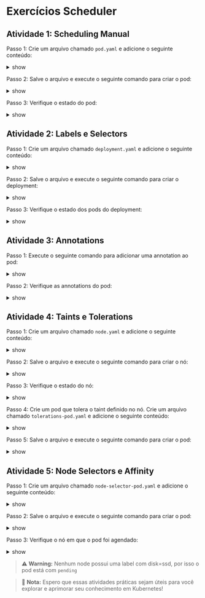 # Exercícios Scheduler

## Atividade 1: Scheduling Manual

Passo 1: Crie um arquivo chamado `pod.yaml` e adicione o seguinte conteúdo:

<details><summary>show</summary>
<p>

```yaml
apiVersion: v1
kind: Pod
metadata:
  name: my-pod
spec:
  containers:
  - name: my-container
    image: nginx
```

</p>
</details>

Passo 2: Salve o arquivo e execute o seguinte comando para criar o pod:

<details><summary>show</summary>
<p>

```bash
kubectl create -f pod.yaml
```

</p>
</details>

Passo 3: Verifique o estado do pod:

<details><summary>show</summary>
<p>

```bash
kubectl get pods
```

</p>
</details>

## Atividade 2: Labels e Selectors

Passo 1: Crie um arquivo chamado `deployment.yaml` e adicione o seguinte conteúdo:

<details><summary>show</summary>
<p>

```yaml
apiVersion: apps/v1
kind: Deployment
metadata:
  name: my-deployment
spec:
  replicas: 3
  selector:
    matchLabels:
      app: nginx-app
  template:
    metadata:
      labels:
        app: nginx-app
    spec:
      containers:
      - name: my-container
        image: nginx
```

</p>
</details>

Passo 2: Salve o arquivo e execute o seguinte comando para criar o deployment:

<details><summary>show</summary>
<p>

```bash
kubectl create -f deployment.yaml
```

</p>
</details>

Passo 3: Verifique o estado dos pods do deployment:

<details><summary>show</summary>
<p>

```bash
kubectl get pods -l app=nginx-app
```

</p>
</details>

## Atividade 3: Annotations

Passo 1: Execute o seguinte comando para adicionar uma annotation ao pod:

<details><summary>show</summary>
<p>

```bash
kubectl annotate pod my-pod description="This is my pod"
```

</p>
</details>

Passo 2: Verifique as annotations do pod:

<details><summary>show</summary>
<p>

```bash
kubectl describe pod my-pod
```

</p>
</details>

## Atividade 4: Taints e Tolerations

Passo 1: Crie um arquivo chamado `node.yaml` e adicione o seguinte conteúdo:

<details><summary>show</summary>
<p>

```yaml
apiVersion: v1
kind: Node
metadata:
  name: my-node
spec:
  taints:
  - key: my-taint
    value: my-value
    effect: NoSchedule
```

</p>
</details>

Passo 2: Salve o arquivo e execute o seguinte comando para criar o nó:

<details><summary>show</summary>
<p>

```bash
kubectl create -f node.yaml
```

</p>
</details>

Passo 3: Verifique o estado do nó:

<details><summary>show</summary>
<p>

```bash
kubectl get nodes
```

</p>
</details>

Passo 4: Crie um pod que tolera o taint definido no nó. Crie um arquivo chamado `tolerations-pod.yaml` e adicione o seguinte conteúdo:

<details><summary>show</summary>
<p>

```yaml
apiVersion: v1
kind: Pod
metadata:
  name: my-tolerations-pod
spec:
  containers:
  - image: nginx
    name: nginx
  tolerations:
  - key: my-taint
    operator: "Exists"
    effect: "NoSchedule"
```

</p>
</details>

Passo 5: Salve o arquivo e execute o seguinte comando para criar o pod:

<details><summary>show</summary>
<p>

```bash
kubectl create -f tolerations-pod.yaml
```

</p>
</details>

## Atividade 5: Node Selectors e Affinity

Passo 1: Crie um arquivo chamado `node-selector-pod.yaml` e adicione o seguinte conteúdo:

<details><summary>show</summary>
<p>

```yaml
apiVersion: v1
kind: Pod
metadata:
  name: node-selector-pod
spec:
  containers:
  - name: my-container
    image: nginx
  nodeSelector:
    disk: ssd
```

</p>
</details>

Passo 2: Salve o arquivo e execute o seguinte comando para criar o pod:

<details><summary>show</summary>
<p>

```bash
kubectl create -f node-selector-pod.yaml
```

</p>
</details>

Passo 3: Verifique o nó em que o pod foi agendado:

<details><summary>show</summary>
<p>

```bash
kubectl get pod node-selector-pod -o wide
```

</p>
</details>

> :warning: **Warning:** Nenhum node possui uma label com disk=ssd, por isso o pod está com `pending`

> :memo: **Nota:** Espero que essas atividades práticas sejam úteis para você explorar e aprimorar seu conhecimento em Kubernetes!
